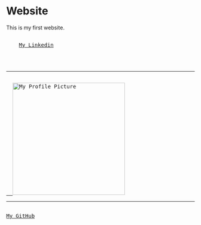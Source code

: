 # Website
This is my first website.
<pre> 
    <a href="https://www.linkedin.com/in/abdalrahman-gaber-813029339">My Linkedin</a>
</body>
</html>

<hr> 
<a href=https://abdalrahmangaber.github.io/Website>  <img src="https://abdalrahmangaber.github.io/Website/abdo.jpg" alt="My Profile Picture" width="300"></a>
<hr> 
<a href="https://github.com/AbdalrahmanGaber">My GitHub</a>
 
